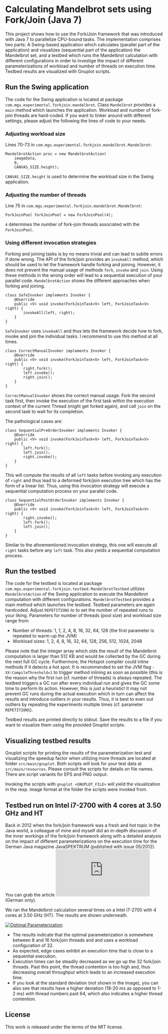# Calculating Mandelbrot sets using Fork/Join (Java 7)

This project shows how to use the Fork/Join framework that was introduced with Java 7 to parallelize CPU-bound tasks. The implementation comprises two parts: A Swing-based application which calculates (parallel part of the application) and visualizes (sequential part of the application) the Mandelbrot set, and a testbed which runs the Mandelbrot calculation with different configurations in order to investige the impact of different parameterizations of workload and number of threads on execution time. Testbed results are visualized with Gnuplot scripts.

## Run the Swing application ##

The code for the Swing application is located at package `com.mgu.experimental.forkjoin.mandelbrot`. Class `Mandelbrot` provides a `main` method which launches the application. Workload and number of fork-join threads are hard-coded. If you want to tinker around with different settings, please adjust the following the lines of code to your needs.

### Adjusting workload size ###

Lines 70-73 in `com.mgu.experimental.forkjoin.mandelbrot.Mandelbrot`:
```
MandelbrotAction proc = new MandelbrotAction(
    imageData,
    0,
    CANVAS_SIZE.height);
```
`CANVAS_SIZE.height` is used to determine the workload size in the Swing application.

### Adjusting the number of threads ###

Line 75 in `com.mgu.experimental.forkjoin.mandelbrot.Mandelbrot`:
```
ForkJoinPool forkJoinPool = new ForkJoinPool(4);
```
`4` determines the number of fork-join threads associated with the `ForkJoinPool`.

### Using different invocation strategies ###

Forking and joining tasks is by no means trivial and can lead to subtle errors if done wrong. The API of the fork/join provides an `invokeAll` method, which should be used to let the framework handle forking and joining. However, it does not prevent the manual usage of methods `fork`, `invoke` and `join`. Using these methods in the wrong order will lead to a sequential execution of your parallel code. `MandelbrotAction` shows the different approaches when forking and joining.

```
class SafeInvoker implements Invoker {
    @Override
    public <V> void invoke(ForkJoinTask<V> left, ForkJoinTask<V> right) {
        invokeAll(left, right);
    }
}
```

`SafeInvoker` uses `invokeAll` and thus lets the framework decide how to fork, invoke and join the individual tasks. I recommend to use this method at all times.

```
class CorrectManualInvoker implements Invoker {
    @Override
    public <V> void invoke(ForkJoinTask<V> left, ForkJoinTask<V> right) {
        right.fork();
        left.invoke();
        right.join();
    }
}
```

`CorrectManualInvoker` shows the correct manual usage. Fork the second task first, then invoke the execution of the first task within the execution context of the current Thread (might get forked again), and call `join` on the second task to wait for its completion.

The pathological cases are:

```
class SequentialPreOrderInvoker implements Invoker {
    @Override
    public <V> void invoke(ForkJoinTask<V> left, ForkJoinTask<V> right) {
        left.fork();
        left.join();
        right.invoke();
    }
}
```

This will compute the results of all `left` tasks before invoking any execution of `right` and thus lead to a deformed fork/join execution tree which has the form of a linear list. Thus, using this invocation strategy will execute a sequential computation process on your parallel code.

```
class SequentialPostOrderInvoker implements Invoker {
    @Override
    public <V> void invoke(ForkJoinTask<V> left, ForkJoinTask<V> right) {
        right.invoke();
        left.fork();
        left.join();
    }
}
```

Similar to the aforementioned invocation strategy, this one will execute all `right` tasks before any `left` task. This also yields a sequential computation process.

## Run the testbed ##

The code for the testbed is located at package `com.mgu.experimental.forkjoin.testbed`. `MandelbrotTestbed` utilizes `MandelbrotAction` of the Swing application to execute the Mandelbrot computation with different configurations. `MandelbrotTestbed` provides a main method which launches the testbed. Testbed parameters are again hardcoded. Adjust `REPETITIONS` to to set the number of repeated runs to your liking. Parameters for number of threads (pool size) and workload size range from:

* Number of threads: 1, 1, 2, 4, 8, 16, 32, 64, 128 (the first parameter is repeated to warm-up the JVM)
* Workload sizes: 1, 2, 4, 8, 16, 32, 64, 128, 256, 512, 1024, 2048

Please note that the integer array which olds the result of the Mandelbrot computation is larger than 512 KB and would be collected by the GC during the next full GC cycle. Furthermore, the Hotspot compiler could inline methods if it detects a hot spot. It is recommended to set the JVM flag `-XX:CompileThreshold=1` to trigger method inlining as soon as possible (this is the reason why the first run (cf. number of threads) is always repeated. The testbed triggers a GC run after every individual run and gives the GC some time to perform its action. However, this is just a heuristic! It may not prevent GC runs during the actual execution which in turn can affect the results and introduce outliers in your results. Thus, it is best to even out outliers by repeating the experiments multiple times (cf. parameter `REPETITIONS`).

Testbed results are printed directly to stdout. Save the results to a file if you want to visualize them using the provided Gnuplot scripts.

## Visualizing testbed results ##

Gnuplot scripts for printing the results of the parameterization test and visualizing the speedup factor when utilizing more threads are located at folder `src/main/gnuplot`. Both scripts will look for your test data at `src/main/resources`. Please consult the scripts for details on file names. There are script variants for EPS and PNG output.

Invoking the scripts with `gnuplot <GNUPLOT_FILE>` will yield the visualization in the resp. image format at the folder the scripts were invoked from.

## Testbed run on Intel i7-2700 with 4 cores at 3.50 GHz and HT ##

Back in 2012 when the fork/join framework was a fresh and hot topic in the Java world, a colleague of mine and myself did an in-depth discussion of the inner workings of the fork/join framework along with a detailed analysis on the impact of different parameterizations on the execution time for the German Java magazine JavaSPEKTRUM (published with issue 05/2012). You can grab the article [![here](http://www.accso.de/images/stories/accso/dokumente/2012_guenther-lehmann-javaspektrum-09-12.pdf)](http://www.accso.de/images/stories/accso/dokumente/2012_guenther-lehmann-javaspektrum-09-12.pdf) (German only).

We ran the Mandelbrot calculation several times on a Intel i7-2700 with 4 cores at 3.50 GHz (HT). The results are shown underneath.

[![Optimal Parameterization](https://dl.dropboxusercontent.com/u/8084425/optimal_parameterization.png)](https://dl.dropboxusercontent.com/u/8084425/optimal_parameterization.png)

* The results indicate that the optimal parameterization is somewhere between 8 and 16 fork/join threads and and uses a workload configuration of 32.
* As expected, edge cases exhibit an execution time that is close to a sequential execution.
* Execution times can be steadily decreased as we go up the 32 fork/join threads. Past this point, the thread contention is too high and, thus decreasing overall throughput which leads to an increased execution time.
* If you look at the standard deviation (not shown in the image), you can also see that results have a higher deviation (18-20 ms as opposed to 1-2 ms) with thread numbers past 64, which also indicates a higher thread contention.

## License ##

This work is released under the terms of the MIT license.
